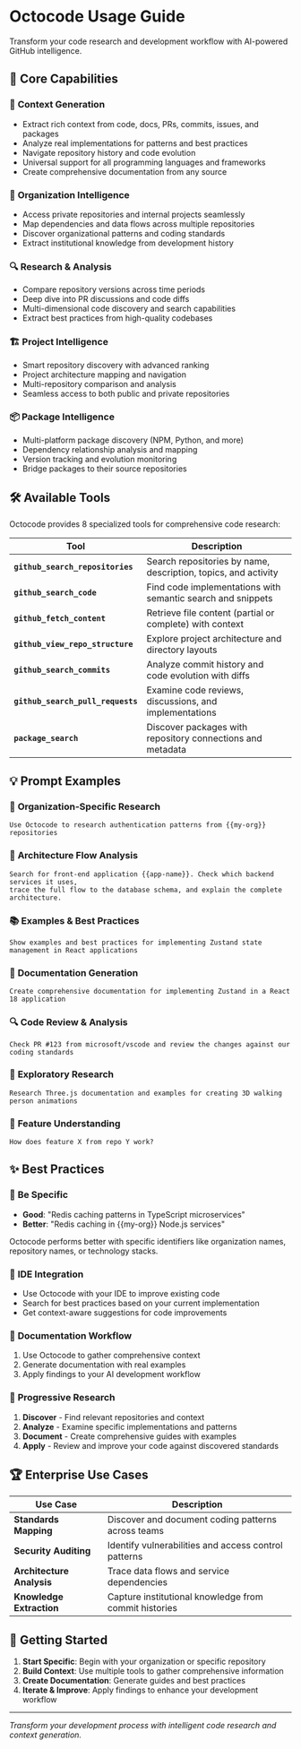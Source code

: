 # Octocode Usage Guide

Transform your code research and development workflow with AI-powered GitHub intelligence.


## 🚀 Core Capabilities

### 🧠 **Context Generation**
- Extract rich context from code, docs, PRs, commits, issues, and packages
- Analyze real implementations for patterns and best practices
- Navigate repository history and code evolution
- Universal support for all programming languages and frameworks
- Create comprehensive documentation from any source

### 🏢 **Organization Intelligence**
- Access private repositories and internal projects seamlessly
- Map dependencies and data flows across multiple repositories
- Discover organizational patterns and coding standards
- Extract institutional knowledge from development history

### 🔍 **Research & Analysis**
- Compare repository versions across time periods
- Deep dive into PR discussions and code diffs
- Multi-dimensional code discovery and search capabilities
- Extract best practices from high-quality codebases

### 🏗️ **Project Intelligence**
- Smart repository discovery with advanced ranking
- Project architecture mapping and navigation
- Multi-repository comparison and analysis
- Seamless access to both public and private repositories

### 📦 **Package Intelligence**
- Multi-platform package discovery (NPM, Python, and more)
- Dependency relationship analysis and mapping
- Version tracking and evolution monitoring
- Bridge packages to their source repositories

## 🛠️ Available Tools

Octocode provides 8 specialized tools for comprehensive code research:

| Tool | Description |
|------|-------------|
| **`github_search_repositories`** | Search repositories by name, description, topics, and activity |
| **`github_search_code`** | Find code implementations with semantic search and snippets |
| **`github_fetch_content`** | Retrieve file content (partial or complete) with context |
| **`github_view_repo_structure`** | Explore project architecture and directory layouts |
| **`github_search_commits`** | Analyze commit history and code evolution with diffs |
| **`github_search_pull_requests`** | Examine code reviews, discussions, and implementations |
| **`package_search`** | Discover packages with repository connections and metadata |

## 💡 Prompt Examples

### 🏢 **Organization-Specific Research**
```
Use Octocode to research authentication patterns from {{my-org}} repositories
```

### 🔄 **Architecture Flow Analysis**
```
Search for front-end application {{app-name}}. Check which backend services it uses, 
trace the full flow to the database schema, and explain the complete architecture.
```

### 📚 **Examples & Best Practices**
```
Show examples and best practices for implementing Zustand state management in React applications
```

### 📖 **Documentation Generation**
```
Create comprehensive documentation for implementing Zustand in a React 18 application
```

### 🔍 **Code Review & Analysis**
```
Check PR #123 from microsoft/vscode and review the changes against our coding standards
```

### 🎨 **Exploratory Research**
```
Research Three.js documentation and examples for creating 3D walking person animations
```

### 🔧 **Feature Understanding**
```
How does feature X from repo Y work?
```


## ✨ Best Practices

### 🎯 **Be Specific**
- **Good**: "Redis caching patterns in TypeScript microservices"
- **Better**: "Redis caching in {{my-org}} Node.js services"

Octocode performs better with specific identifiers like organization names, repository names, or technology stacks.

### 🔧 **IDE Integration**
- Use Octocode with your IDE to improve existing code
- Search for best practices based on your current implementation
- Get context-aware suggestions for code improvements

### 📝 **Documentation Workflow**
1. Use Octocode to gather comprehensive context
2. Generate documentation with real examples
3. Apply findings to your AI development workflow

### 🔄 **Progressive Research**
1. **Discover** - Find relevant repositories and context
2. **Analyze** - Examine specific implementations and patterns  
3. **Document** - Create comprehensive guides with examples
4. **Apply** - Review and improve your code against discovered standards

## 🏆 Enterprise Use Cases

| Use Case | Description |
|----------|-------------|
| **Standards Mapping** | Discover and document coding patterns across teams |
| **Security Auditing** | Identify vulnerabilities and access control patterns |
| **Architecture Analysis** | Trace data flows and service dependencies |
| **Knowledge Extraction** | Capture institutional knowledge from commit histories |

## 🚀 Getting Started

1. **Start Specific**: Begin with your organization or specific repository
2. **Build Context**: Use multiple tools to gather comprehensive information
3. **Create Documentation**: Generate guides and best practices
4. **Iterate & Improve**: Apply findings to enhance your development workflow

---

*Transform your development process with intelligent code research and context generation.*
